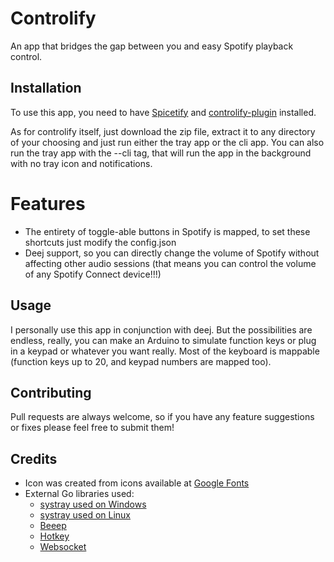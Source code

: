 # Controlify

An app that bridges the gap between you and easy Spotify playback control.

## Installation

To use this app, you need to have [Spicetify](https://spicetify.app/) and [controlify-plugin](https://https://github.com/prochy-exe/controlify-plugin) installed.

As for controlify itself, just download the zip file, extract it to any directory of your choosing and just run either the tray app or the cli app. You can also run the tray app with the --cli tag, that will run the app in the background with no tray icon and notifications.

# Features
- The entirety of toggle-able buttons in Spotify is mapped, to set these shortcuts just modify the config.json
- Deej support, so you can directly change the volume of Spotify without affecting other audio sessions (that means you can control the volume of any Spotify Connect device!!!)

## Usage

I personally use this app in conjunction with deej. But the possibilities are endless, really, you can make an Arduino to simulate function keys or plug in a keypad or whatever you want really. Most of the keyboard is mappable (function keys up to 20, and keypad numbers are mapped too).

## Contributing

Pull requests are always welcome, so if you have any feature suggestions or fixes please feel free to submit them!

## Credits

- Icon was created from icons available at [Google Fonts](https://fonts.google.com/icons)
- External Go libraries used:
  - [systray used on Windows](https://github.com/getlantern/systray)
  - [systray used on Linux](https://github.com/fyne-io/systray)
  - [Beeep](https://github.com/gen2brain/beeep)
  - [Hotkey](https://pkg.go.dev/golang.design/x/hotkey)
  - [Websocket](https://github.com/gorilla/websocket)